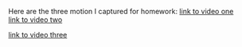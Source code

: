Here are the three motion I captured for homework:
<a href="https://docs.google.com/file/d/0B9dzCoS_pSMcOEMyRDk3WG5RajQ/edit?usp=sharing" target="_blank">
link to video one</a>
<br>
<a href="https://docs.google.com/file/d/0B9dzCoS_pSMcZHQtX2lyaXc1dFE/edit?usp=sharing" target="_blank">
link to video two</a>
<br>

<a href="https://docs.google.com/file/d/0B9dzCoS_pSMcbmgyR21TSy0xNzQ/edit?usp=sharing" target="_blank">
link to video three</a>
<br>

 <br>
